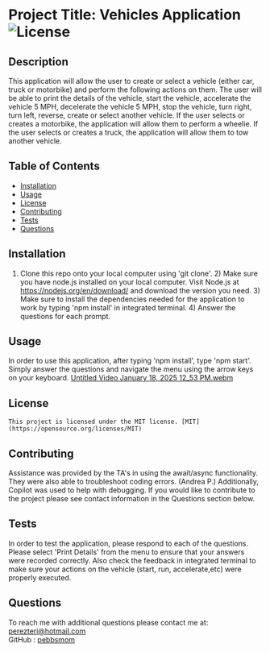 # Project Title: Vehicles Application ![License](https://img.shields.io/badge/License-MIT-yellow.svg)
## Description 
This application will allow the user to create or select a vehicle (either car, truck or motorbike) and perform the following actions on them.  The user will be able to print the details of the vehicle, start the vehicle, accelerate the vehicle 5 MPH, decelerate the vehicle 5 MPH, stop the vehicle, turn right, turn left, reverse, create or select another vehicle.  If the user selects or creates a motorbike, the application will allow them to perform a wheelie.  If the user selects or creates a truck, the application will allow them to tow another vehicle.
## Table of Contents
* [Installation](#installation)
* [Usage](#usage)
* [License](#license)
* [Contributing](#contributing)
* [Tests](#tests)
* [Questions](#questions)
## Installation
1) Clone this repo onto your local computer using 'git clone'. 2) Make sure you have node.js installed on your local computer.  Visit Node.js at https://nodejs.org/en/download/ and download the version you need. 3)  Make sure to install the dependencies needed for the application to work by typing 'npm install' in integrated terminal. 4) Answer the questions for each prompt.
## Usage
In order to use this application, after typing 'npm install', type 'npm start'.  Simply answer the questions and navigate the menu using the arrow keys on your keyboard.
[Untitled Video January 18, 2025 12_53 PM.webm](https://github.com/user-attachments/assets/77df735f-80f9-4861-b91f-af68779cb28a)

## License
    This project is licensed under the MIT license. [MIT](https://opensource.org/licenses/MIT)
## Contributing
Assistance was provided by the TA's in using the await/async functionality.  They were also able to troubleshoot coding errors. (Andrea P.) Additionally, Copilot was used to help with debugging.  If you would like to contribute to the project please see contact information in the Questions section below. 
## Tests
In order to test the application, please respond to each of the questions.  Please select 'Print Details' from the menu to ensure that your answers were recorded correctly.  Also check the feedback in integrated terminal to make sure your actions on the vehicle (start, run, accelerate,etc) were properly executed.
## Questions
To reach me with additional questions please contact me at:
perezteri@hotmail.com  
GitHub : [pebbsmom](https://github.com/pebbsmom)

